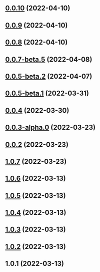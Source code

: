 ## [0.0.10](https://github.com/jizai1125/action_npm_test/compare/v0.0.9...v0.0.10) (2022-04-10)



## [0.0.9](https://github.com/jizai1125/action_npm_test/compare/v0.0.8...v0.0.9) (2022-04-10)



## [0.0.8](https://github.com/jizai1125/action_npm_test/compare/v0.0.7-beta.5...v0.0.8) (2022-04-10)



## [0.0.7-beta.5](https://github.com/jizai1125/action_npm_test/compare/v0.0.5-beta.2...v0.0.7-beta.5) (2022-04-08)



## [0.0.5-beta.2](https://github.com/jizai1125/action_npm_test/compare/v0.0.5-beta.1...v0.0.5-beta.2) (2022-04-07)



## [0.0.5-beta.1](https://github.com/jizai1125/action_npm_test/compare/v0.0.4...v0.0.5-beta.1) (2022-03-31)



## [0.0.4](https://github.com/jizai1125/action_npm_test/compare/v0.0.3-alpha.0...v0.0.4) (2022-03-30)



## [0.0.3-alpha.0](https://github.com/jizai1125/action_npm_test/compare/v0.0.2...v0.0.3-alpha.0) (2022-03-23)



## [0.0.2](https://github.com/jizai1125/action_npm_test/compare/v1.0.7...v0.0.2) (2022-03-23)



## [1.0.7](https://github.com/jizai1125/action_npm_test/compare/v1.0.6...v1.0.7) (2022-03-23)



## [1.0.6](https://github.com/jizai1125/action_npm_test/compare/v1.0.5...v1.0.6) (2022-03-13)



## [1.0.5](https://github.com/jizai1125/action_npm_test/compare/v1.0.4...v1.0.5) (2022-03-13)



## [1.0.4](https://github.com/jizai1125/action_npm_test/compare/v1.0.3...v1.0.4) (2022-03-13)



## [1.0.3](https://github.com/jizai1125/action_npm_test/compare/v1.0.2...v1.0.3) (2022-03-13)



## [1.0.2](https://github.com/jizai1125/action_npm_test/compare/v1.0.1...v1.0.2) (2022-03-13)



## 1.0.1 (2022-03-13)



